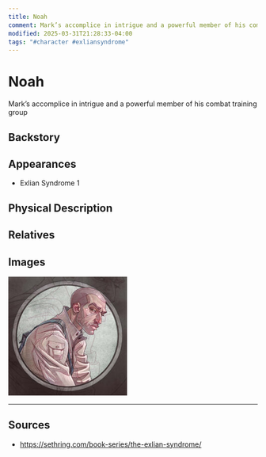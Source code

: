 ```yaml
---
title: Noah
comment: Mark’s accomplice in intrigue and a powerful member of his combat training group
modified: 2025-03-31T21:28:33-04:00
tags: "#character #exliansyndrome"
---
```

# Noah

Mark’s accomplice in intrigue and a powerful member of his combat training group

## Backstory

## Appearances

- Exlian Syndrome 1

## Physical Description

## Relatives

## Images

![](../../Attachments/Noah_1.png)

---
## Sources
- https://sethring.com/book-series/the-exlian-syndrome/